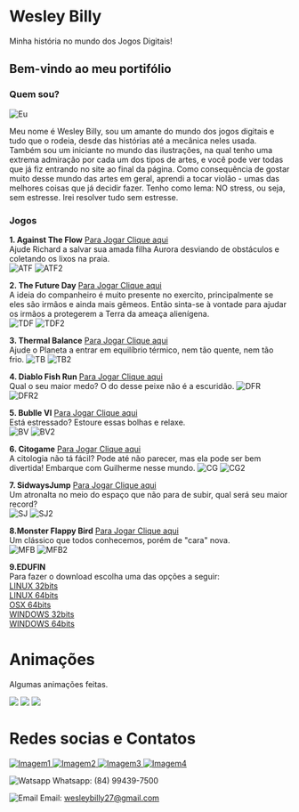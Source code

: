 # Wesley Billy

Minha história no mundo dos Jogos Digitais!

## Bem-vindo ao meu portifólio

### Quem sou?  

![Eu](foto.jpg)  

Meu nome é Wesley Billy, sou um amante do mundo dos jogos digitais e tudo que o rodeia, desde das histórias até a mecânica neles usada. Também sou um iniciante no mundo das ilustrações, na qual tenho uma extrema admiração por cada um dos tipos de artes, e você pode ver todas que já fiz entrando no site ao final da página. Como consequência de gostar muito desse mundo das artes em geral, aprendi a tocar violão - umas das melhores coisas que já decidir fazer. Tenho como lema: NO stress, ou seja, sem estresse. Irei resolver tudo sem estresse.

### Jogos
**1. Against The Flow** <a href="https://wesleybilly27.github.io/ATF/" target = "_blank" > Para Jogar Clique aqui </a>    
    Ajude Richard a salvar sua amada filha Aurora desviando de obstáculos e coletando os lixos na praia.  
    ![ATF](ATF.png) ![ATF2](ATF2.png) 
     
**2. The Future Day** <a href="https://wesleybilly27.github.io/TDF/" target = "_blank" > Para Jogar Clique aqui </a>  
    A ideia do companheiro é muito presente no exercito, principalmente se eles são irmãos e ainda mais gêmeos. Então sinta-se à vontade para ajudar os irmãos a protegerem a Terra da ameaça alienígena.  
    ![TDF](TDF.png)
    ![TDF2](TDF2.png)
    
**3. Thermal Balance** <a href="https://wesleybilly27.github.io/TB/" target = "_blank" > Para Jogar Clique aqui </a>  
    Ajude o Planeta a entrar em equilíbrio térmico, nem tão quente, nem tão frio.
    ![TB](TB.png)
    ![TB2](TB2.png)
    
**4. Diablo Fish Run** <a href="https://wesleybilly27.github.io/DFR/" target = "_blank" > Para Jogar Clique aqui </a>  
    Qual o seu maior medo? O do desse peixe não é a escuridão.
    ![DFR](DFR.png)  
    ![DFR2](DFR2.png)  
    
**5. Bublle VI** <a href="https://wesleybilly27.github.io/JogoDaVI/" target = "_blank" > Para Jogar Clique aqui </a>  
    Está estressado? Estoure essas bolhas e relaxe.  
    ![BV](BV.png)
    ![BV2](BV2.png)
    
**6. Citogame** <a href="https://wesleybilly27.github.io/CG/" target = "_blank" > Para Jogar Clique aqui </a>  
    A citologia não tá fácil? Pode até não parecer, mas ela pode ser bem divertida! Embarque com Guilherme nesse mundo.
    ![CG](citoimag.png)
    ![CG2](citoimag2.png)  
    
**7. SidwaysJump** <a href="https://wesleybilly27.github.io/SJ/" target = "_blank" > Para Jogar Clique aqui </a>  
    Um atronalta no meio do espaço que não para de subir, qual será seu maior record?  
    ![SJ](SJ.png)
    ![SJ2](SJ2.png)
    
**8.Monster Flappy Bird** <a href="https://wesleybilly27.github.io/MFB/" target = "_blank" > Para Jogar Clique aqui </a>  
    Um clássico que todos conhecemos, porém de "cara" nova.   
    ![MFB](MFB.png)
    ![MFB2](MFB2.png)

**9.EDUFIN**<br>
    Para fazer o download escolha uma das opções a seguir:<br>
    <a href="https://drive.google.com/open?id=1GiT8ME6cUZ2aDERr5g1XGHNiwiDyvbrZ" target = "_blank" > LINUX 32bits </a><br>
    <a href="https://drive.google.com/open?id=1iufaqliaLdykxdLt3omDcZPcw1TXTs-E" target = "_blank" > LINUX 64bits </a><br>
    <a href="https://drive.google.com/open?id=1jNGYQdRRbdzZdbAjpO3DUZBlND1xfzKK" target = "_blank" > OSX 64bits </a><br>
    <a href="https://drive.google.com/open?id=1ooXVvezfuk5t14IAndYQV7J1rTSCrl1V" target = "_blank" > WINDOWS 32bits </a><br>
    <a href="https://drive.google.com/open?id=1OVe1B2r365kKfyDZRHOoHeJkp5ZxE1Xy" target = "_blank" > WINDOWS 64bits </a><br>
    
    
# Animações
Algumas animações feitas.  
    
<img src="versãoIndle.gif"> 
<img src="versãoCaminhada.gif"> 
<img src="versãoAtaque.gif">

# Redes socias e Contatos
<a href="https://www.facebook.com/wesley.billy.1"  target = "_blank" > ![Imagem1](Face.png) </a>
<a href="https://br.pinterest.com/wesleybilly27/"  target = "_blank" > ![Imagem2](Pint.png) </a>
<a href="https://www.instagram.com/wesleybilly27/?hl=pt-br"  target = "_blank" > ![Imagem3](Insta.png) </a>
<a href="https://wesleybilly27.wixsite.com/meusiteparadesenhos"  target = "_blank" > ![Imagem4](Eu.png) </a>

![Watsapp](wpp2.png) Whatsapp: (84) 99439-7500  

![Email](gmail2.png) Email: wesleybilly27@gmail.com
